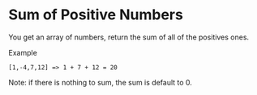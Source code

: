 # Sum of Positive Numbers

You get an array of numbers, return the sum of all of the positives ones.

Example
```
[1,-4,7,12] => 1 + 7 + 12 = 20
```

Note: if there is nothing to sum, the sum is default to 0.